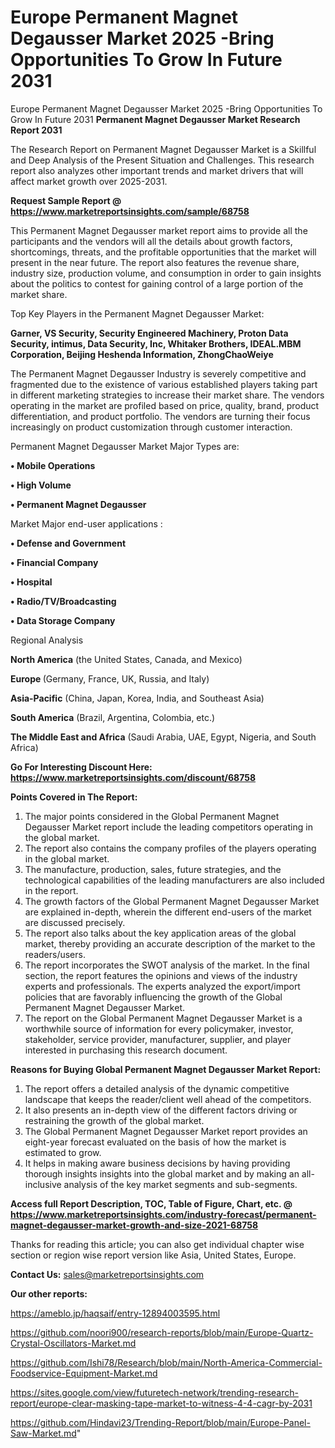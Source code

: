 # Europe Permanent Magnet Degausser Market 2025 -Bring Opportunities To Grow In Future 2031
Europe Permanent Magnet Degausser Market 2025 -Bring Opportunities To Grow In Future 2031
<strong>Permanent Magnet Degausser Market Research Report 2031</strong>

The Research Report on Permanent Magnet Degausser Market is a Skillful and Deep Analysis of the Present Situation and Challenges. This research report also analyzes other important trends and market drivers that will affect market growth over 2025-2031.

<strong>Request Sample Report @ <a href=https://www.marketreportsinsights.com/sample/68758>https://www.marketreportsinsights.com/sample/68758</a></strong>

This Permanent Magnet Degausser market report aims to provide all the participants and the vendors will all the details about growth factors, shortcomings, threats, and the profitable opportunities that the market will present in the near future. The report also features the revenue share, industry size, production volume, and consumption in order to gain insights about the politics to contest for gaining control of a large portion of the market share.

Top Key Players in the Permanent Magnet Degausser Market:

<strong>Garner, VS Security, Security Engineered Machinery, Proton Data Security, intimus, Data Security, Inc, Whitaker Brothers, IDEAL.MBM Corporation, Beijing Heshenda Information, ZhongChaoWeiye</strong>

The Permanent Magnet Degausser Industry is severely competitive and fragmented due to the existence of various established players taking part in different marketing strategies to increase their market share. The vendors operating in the market are profiled based on price, quality, brand, product differentiation, and product portfolio. The vendors are turning their focus increasingly on product customization through customer interaction.

Permanent Magnet Degausser Market Major Types are:

<strong>• Mobile Operations

• High Volume

• Permanent Magnet Degausser</strong>

Market Major end-user applications :

<strong>• Defense and Government

• Financial Company

• Hospital

• Radio/TV/Broadcasting

• Data Storage Company</strong>

Regional Analysis

</u><strong><b>North America</b></strong> (the United States, Canada, and Mexico)

<strong><b>Europe </b></strong>(Germany, France, UK, Russia, and Italy)

<strong><b>Asia-Pacific</b></strong> (China, Japan, Korea, India, and Southeast Asia)

<strong><b>South America</b></strong> (Brazil, Argentina, Colombia, etc.)

<strong><b>The Middle East and Africa</b></strong> (Saudi Arabia, UAE, Egypt, Nigeria, and South Africa)

<strong>Go For Interesting Discount Here: <a href=https://www.marketreportsinsights.com/discount/68758>https://www.marketreportsinsights.com/discount/68758</a></strong>

<strong>Points Covered in The Report:</strong>
<ol>
  <li>The major points considered in the Global Permanent Magnet Degausser Market report include the leading competitors operating in the global market.</li>
  <li>The report also contains the company profiles of the players operating in the global market.</li>
  <li>The manufacture, production, sales, future strategies, and the technological capabilities of the leading manufacturers are also included in the report.</li>
  <li>The growth factors of the Global Permanent Magnet Degausser Market are explained in-depth, wherein the different end-users of the market are discussed precisely.</li>
  <li>The report also talks about the key application areas of the global market, thereby providing an accurate description of the market to the readers/users.</li>
  <li>The report incorporates the SWOT analysis of the market. In the final section, the report features the opinions and views of the industry experts and professionals. The experts analyzed the export/import policies that are favorably influencing the growth of the Global Permanent Magnet Degausser Market.</li>
  <li>The report on the Global Permanent Magnet Degausser Market is a worthwhile source of information for every policymaker, investor, stakeholder, service provider, manufacturer, supplier, and player interested in purchasing this research document.</li>
</ol>
<strong>Reasons for Buying Global Permanent Magnet Degausser Market Report:</strong>

<ol>
  <li>The report offers a detailed analysis of the dynamic competitive landscape that keeps the reader/client well ahead of the competitors.</li>
  <li>It also presents an in-depth view of the different factors driving or restraining the growth of the global market.</li>
  <li>The Global Permanent Magnet Degausser Market report provides an eight-year forecast evaluated on the basis of how the market is estimated to grow.</li>
  <li>It helps in making aware business decisions by having providing thorough insights insights into the global market and by making an all-inclusive analysis of the key market segments and sub-segments.</li>
</ol>
<strong>Access full Report Description, TOC, Table of Figure, Chart, etc. @ <a href=https://www.marketreportsinsights.com/industry-forecast/permanent-magnet-degausser-market-growth-and-size-2021-68758>https://www.marketreportsinsights.com/industry-forecast/permanent-magnet-degausser-market-growth-and-size-2021-68758</a></strong>


Thanks for reading this article; you can also get individual chapter wise section or region wise report version like Asia, United States, Europe.

<strong>Contact Us:</strong>
sales@marketreportsinsights.com

<strong>Our other reports:</strong>

<a href=https://ameblo.jp/haqsaif/entry-12894003595.html>https://ameblo.jp/haqsaif/entry-12894003595.html</a>

<a href=https://github.com/noori900/research-reports/blob/main/Europe-Quartz-Crystal-Oscillators-Market.md>https://github.com/noori900/research-reports/blob/main/Europe-Quartz-Crystal-Oscillators-Market.md</a>

<a href=https://github.com/Ishi78/Research/blob/main/North-America-Commercial-Foodservice-Equipment-Market.md>https://github.com/Ishi78/Research/blob/main/North-America-Commercial-Foodservice-Equipment-Market.md</a>

<a href=https://sites.google.com/view/futuretech-network/trending-research-report/europe-clear-masking-tape-market-to-witness-4-4-cagr-by-2031>https://sites.google.com/view/futuretech-network/trending-research-report/europe-clear-masking-tape-market-to-witness-4-4-cagr-by-2031</a>

<a href=https://github.com/Hindavi23/Trending-Report/blob/main/Europe-Panel-Saw-Market.md>https://github.com/Hindavi23/Trending-Report/blob/main/Europe-Panel-Saw-Market.md</a>"
